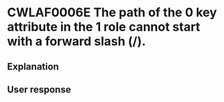 # CWLAF0006E The path of the 0 key attribute in the 1 role cannot start with a forward slash (/).

## Explanation

## User response